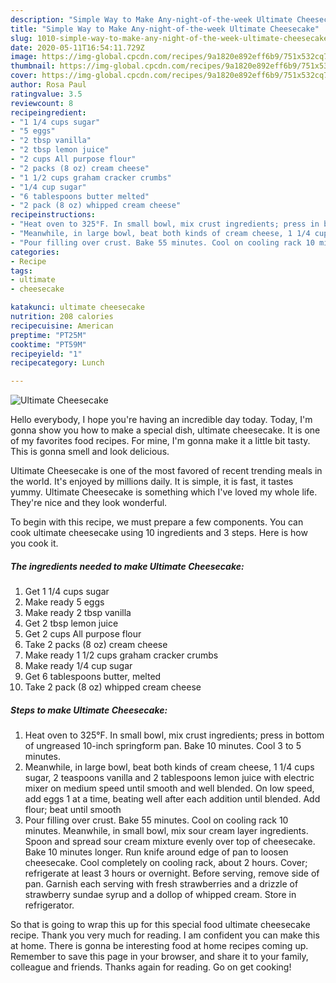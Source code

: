 ```yaml
---
description: "Simple Way to Make Any-night-of-the-week Ultimate Cheesecake"
title: "Simple Way to Make Any-night-of-the-week Ultimate Cheesecake"
slug: 1010-simple-way-to-make-any-night-of-the-week-ultimate-cheesecake
date: 2020-05-11T16:54:11.729Z
image: https://img-global.cpcdn.com/recipes/9a1820e892eff6b9/751x532cq70/ultimate-cheesecake-recipe-main-photo.jpg
thumbnail: https://img-global.cpcdn.com/recipes/9a1820e892eff6b9/751x532cq70/ultimate-cheesecake-recipe-main-photo.jpg
cover: https://img-global.cpcdn.com/recipes/9a1820e892eff6b9/751x532cq70/ultimate-cheesecake-recipe-main-photo.jpg
author: Rosa Paul
ratingvalue: 3.5
reviewcount: 8
recipeingredient:
- "1 1/4 cups sugar"
- "5 eggs"
- "2 tbsp vanilla"
- "2 tbsp lemon juice"
- "2 cups All purpose flour"
- "2 packs (8 oz) cream cheese"
- "1 1/2 cups graham cracker crumbs"
- "1/4 cup sugar"
- "6 tablespoons butter melted"
- "2 pack (8 oz) whipped cream cheese"
recipeinstructions:
- "Heat oven to 325°F. In small bowl, mix crust ingredients; press in bottom of ungreased 10-inch springform pan. Bake 10 minutes. Cool 3 to 5 minutes."
- "Meanwhile, in large bowl, beat both kinds of cream cheese, 1 1/4 cups sugar, 2 teaspoons vanilla and 2 tablespoons lemon juice with electric mixer on medium speed until smooth and well blended. On low speed, add eggs 1 at a time, beating well after each addition until blended. Add flour; beat until smooth"
- "Pour filling over crust. Bake 55 minutes. Cool on cooling rack 10 minutes. Meanwhile, in small bowl, mix sour cream layer ingredients. Spoon and spread sour cream mixture evenly over top of cheesecake. Bake 10 minutes longer. Run knife around edge of pan to loosen cheesecake. Cool completely on cooling rack, about 2 hours. Cover; refrigerate at least 3 hours or overnight. Before serving, remove side of pan. Garnish each serving with fresh strawberries and a drizzle of strawberry sundae syrup and a dollop of whipped cream. Store in refrigerator."
categories:
- Recipe
tags:
- ultimate
- cheesecake

katakunci: ultimate cheesecake 
nutrition: 208 calories
recipecuisine: American
preptime: "PT25M"
cooktime: "PT59M"
recipeyield: "1"
recipecategory: Lunch

---
```



![Ultimate Cheesecake](https://img-global.cpcdn.com/recipes/9a1820e892eff6b9/751x532cq70/ultimate-cheesecake-recipe-main-photo.jpg)

Hello everybody, I hope you're having an incredible day today. Today, I'm gonna show you how to make a special dish, ultimate cheesecake. It is one of my favorites food recipes. For mine, I'm gonna make it a little bit tasty. This is gonna smell and look delicious.

Ultimate Cheesecake is one of the most favored of recent trending meals in the world. It's enjoyed by millions daily. It is simple, it is fast, it tastes yummy. Ultimate Cheesecake is something which I've loved my whole life. They're nice and they look wonderful.




To begin with this recipe, we must prepare a few components. You can cook ultimate cheesecake using 10 ingredients and 3 steps. Here is how you cook it.

<!--inarticleads1-->

##### The ingredients needed to make Ultimate Cheesecake:

1. Get 1 1/4 cups sugar
1. Make ready 5 eggs
1. Make ready 2 tbsp vanilla
1. Get 2 tbsp lemon juice
1. Get 2 cups All purpose flour
1. Take 2 packs (8 oz) cream cheese
1. Make ready 1 1/2 cups graham cracker crumbs
1. Make ready 1/4 cup sugar
1. Get 6 tablespoons butter, melted
1. Take 2 pack (8 oz) whipped cream cheese




<!--inarticleads2-->

##### Steps to make Ultimate Cheesecake:

1. Heat oven to 325°F. In small bowl, mix crust ingredients; press in bottom of ungreased 10-inch springform pan. Bake 10 minutes. Cool 3 to 5 minutes.
1. Meanwhile, in large bowl, beat both kinds of cream cheese, 1 1/4 cups sugar, 2 teaspoons vanilla and 2 tablespoons lemon juice with electric mixer on medium speed until smooth and well blended. On low speed, add eggs 1 at a time, beating well after each addition until blended. Add flour; beat until smooth
1. Pour filling over crust. Bake 55 minutes. Cool on cooling rack 10 minutes. Meanwhile, in small bowl, mix sour cream layer ingredients. Spoon and spread sour cream mixture evenly over top of cheesecake. Bake 10 minutes longer. Run knife around edge of pan to loosen cheesecake. Cool completely on cooling rack, about 2 hours. Cover; refrigerate at least 3 hours or overnight. Before serving, remove side of pan. Garnish each serving with fresh strawberries and a drizzle of strawberry sundae syrup and a dollop of whipped cream. Store in refrigerator.




So that is going to wrap this up for this special food ultimate cheesecake recipe. Thank you very much for reading. I am confident you can make this at home. There is gonna be interesting food at home recipes coming up. Remember to save this page in your browser, and share it to your family, colleague and friends. Thanks again for reading. Go on get cooking!
